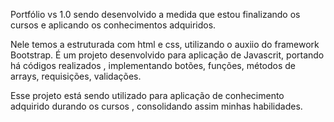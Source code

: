 Portfólio vs 1.0 sendo desenvolvido a medida que estou finalizando 
os cursos e aplicando os conhecimentos adquiridos.

Nele temos a estruturada com html e css, utilizando o auxiio do framework Bootstrap. 
É um projeto desenvolvido para aplicação de Javascrit, portando há códigos realizados , implementando botões, funções,  métodos de arrays, requisições, validações.

Esse projeto está sendo utilizado para aplicação de conhecimento adquirido durando os cursos , consolidando assim minhas habilidades. 
